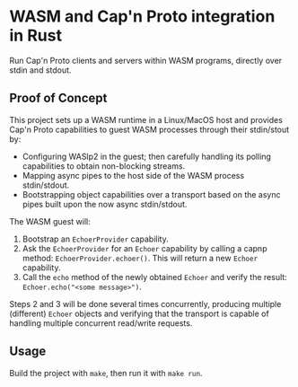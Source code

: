 # WASM and Cap'n Proto integration in Rust

Run Cap'n Proto clients and servers within WASM programs, directly over stdin and stdout.

## Proof of Concept

This project sets up a WASM runtime in a Linux/MacOS host
and provides Cap'n Proto capabilities to guest WASM processes through
their stdin/stout by:

- Configuring WASIp2 in the guest; then carefully handling its polling capabilities to obtain non-blocking streams.
- Mapping async pipes to the host side of the WASM process stdin/stdout.
- Bootstrapping object capabilities over a transport based on the async pipes built upon the now async stdin/stdout.

The WASM guest will:

1. Bootstrap an `EchoerProvider` capability.
2. Ask the `EchoerProvider` for an `Echoer` capability by calling a capnp method: `EchoerProvider.echoer()`.
This will return a new `Echoer` capability.
3. Call the `echo` method of the newly obtained `Echoer` and verify the result: `Echoer.echo("<some message>")`.

Steps 2 and 3 will be done several times concurrently, producing multiple (different) `Echoer` objects
and verifying that the transport is capable of handling multiple concurrent read/write requests.

## Usage

Build the project with `make`, then run it with `make run`.

